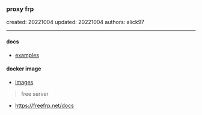 ### proxy frp

created: 20221004 updated: 20221004 authors: alick97

---


#### docs
- [examples](https://gofrp.org/docs/examples/)

#### docker image
- [images](https://hub.docker.com/r/snowdreamtech/frpc/tags)

> free server
- https://freefrp.net/docs